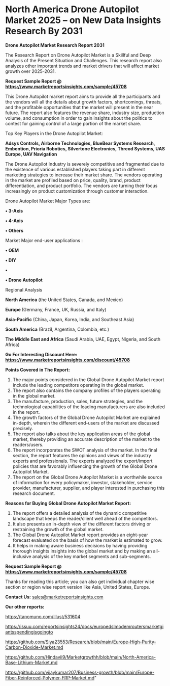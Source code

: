 # North America Drone Autopilot Market 2025 – on New Data Insights Research By 2031

<strong>Drone Autopilot Market Research Report 2031</strong>

The Research Report on Drone Autopilot Market is a Skillful and Deep Analysis of the Present Situation and Challenges. This research report also analyzes other important trends and market drivers that will affect market growth over 2025-2031.

<strong>Request Sample Report @ <a href=https://www.marketreportsinsights.com/sample/45708>https://www.marketreportsinsights.com/sample/45708</a></strong>

This Drone Autopilot market report aims to provide all the participants and the vendors will all the details about growth factors, shortcomings, threats, and the profitable opportunities that the market will present in the near future. The report also features the revenue share, industry size, production volume, and consumption in order to gain insights about the politics to contest for gaining control of a large portion of the market share.

Top Key Players in the Drone Autopilot Market:

<strong>Adsys Controls, Airborne Technologies, BlueBear Systems Research, Embention, Prioria Robotics, Silvertone Electronics, Threod Systems, UAS Europe, UAV Navigation</strong>

The Drone Autopilot Industry is severely competitive and fragmented due to the existence of various established players taking part in different marketing strategies to increase their market share. The vendors operating in the market are profiled based on price, quality, brand, product differentiation, and product portfolio. The vendors are turning their focus increasingly on product customization through customer interaction.

Drone Autopilot Market Major Types are:

<strong>•  3-Axis

•  4-Axis

•  Others</strong>

Market Major end-user applications :

<strong>•  OEM

•  DIY

•  

•  Drone Autopilot</strong>

Regional Analysis

</u><strong><b>North America</b></strong> (the United States, Canada, and Mexico)

<strong><b>Europe </b></strong>(Germany, France, UK, Russia, and Italy)

<strong><b>Asia-Pacific</b></strong> (China, Japan, Korea, India, and Southeast Asia)

<strong><b>South America</b></strong> (Brazil, Argentina, Colombia, etc.)

<strong><b>The Middle East and Africa</b></strong> (Saudi Arabia, UAE, Egypt, Nigeria, and South Africa)

<strong>Go For Interesting Discount Here: <a href=https://www.marketreportsinsights.com/discount/45708>https://www.marketreportsinsights.com/discount/45708</a></strong>

<strong>Points Covered in The Report:</strong>
<ol>
  <li>The major points considered in the Global Drone Autopilot Market report include the leading competitors operating in the global market.</li>
  <li>The report also contains the company profiles of the players operating in the global market.</li>
  <li>The manufacture, production, sales, future strategies, and the technological capabilities of the leading manufacturers are also included in the report.</li>
  <li>The growth factors of the Global Drone Autopilot Market are explained in-depth, wherein the different end-users of the market are discussed precisely.</li>
  <li>The report also talks about the key application areas of the global market, thereby providing an accurate description of the market to the readers/users.</li>
  <li>The report incorporates the SWOT analysis of the market. In the final section, the report features the opinions and views of the industry experts and professionals. The experts analyzed the export/import policies that are favorably influencing the growth of the Global Drone Autopilot Market.</li>
  <li>The report on the Global Drone Autopilot Market is a worthwhile source of information for every policymaker, investor, stakeholder, service provider, manufacturer, supplier, and player interested in purchasing this research document.</li>
</ol>
<strong>Reasons for Buying Global Drone Autopilot Market Report:</strong>

<ol>
  <li>The report offers a detailed analysis of the dynamic competitive landscape that keeps the reader/client well ahead of the competitors.</li>
  <li>It also presents an in-depth view of the different factors driving or restraining the growth of the global market.</li>
  <li>The Global Drone Autopilot Market report provides an eight-year forecast evaluated on the basis of how the market is estimated to grow.</li>
  <li>It helps in making aware business decisions by having providing thorough insights insights into the global market and by making an all-inclusive analysis of the key market segments and sub-segments.</li>
</ol>
<strong>Request Sample Report @ <a href=https://www.marketreportsinsights.com/sample/45708>https://www.marketreportsinsights.com/sample/45708</a></strong>


Thanks for reading this article; you can also get individual chapter wise section or region wise report version like Asia, United States, Europe.

<strong>Contact Us:</strong>
sales@marketreportsinsights.com

<strong>Our other reports:</strong>

<a href=https://tanomuno.com/illust/531604>https://tanomuno.com/illust/531604</a>

<a href=https://issuu.com/reportsinsights24/docs/europedslmodemroutersmarketgiantsspendingisgoingto>https://issuu.com/reportsinsights24/docs/europedslmodemroutersmarketgiantsspendingisgoingto</a>

<a href=https://github.com/Siya23553/Research/blob/main/Europe-High-Purity-Carbon-Dioxide-Market.md>https://github.com/Siya23553/Research/blob/main/Europe-High-Purity-Carbon-Dioxide-Market.md</a>

<a href=https://github.com/Hindavii9/Marketgrowthh/blob/main/North-America-Base-Lithium-Market.md>https://github.com/Hindavii9/Marketgrowthh/blob/main/North-America-Base-Lithium-Market.md</a>

<a href=https://github.com/vijaykumar207/Business-growth/blob/main/Europe-Fiber-Reinforced-Polymer-FRP-Market.md>https://github.com/vijaykumar207/Business-growth/blob/main/Europe-Fiber-Reinforced-Polymer-FRP-Market.md</a>"
